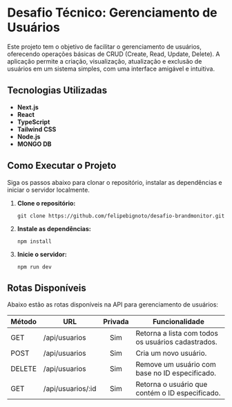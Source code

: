 # Desafio Técnico: Gerenciamento de Usuários

Este projeto tem o objetivo de facilitar o gerenciamento de usuários, oferecendo operações básicas de CRUD (Create, Read, Update, Delete). A aplicação permite a criação, visualização, atualização e exclusão de usuários em um sistema simples, com uma interface amigável e intuitiva.

## Tecnologias Utilizadas

- **Next.js**
- **React**
- **TypeScript**
- **Tailwind CSS**
- **Node.js**
- **MONGO DB**

## Como Executar o Projeto

Siga os passos abaixo para clonar o repositório, instalar as dependências e iniciar o servidor localmente.

1. **Clone o repositório:**

   `git clone https://github.com/felipebignoto/desafio-brandmonitor.git`

2. **Instale as dependências:**

   `npm install`

3. **Inicie o servidor:**

   `npm run dev`

## Rotas Disponíveis

Abaixo estão as rotas disponíveis na API para gerenciamento de usuários:

| Método | URL               | Privada | Funcionalidade                                     |
| :----- | ----------------- | :-----: | -------------------------------------------------- |
| GET    | /api/usuarios     |   Sim   | Retorna a lista com todos os usuários cadastrados. |
| POST   | /api/usuarios     |   Sim   | Cria um novo usuário.                              |
| DELETE | /api/usuarios     |   Sim   | Remove um usuário com base no ID especificado.     |
| GET    | /api/usuarios/:id |   Sim   | Retorna o usuário que contém o ID especificado.    |
